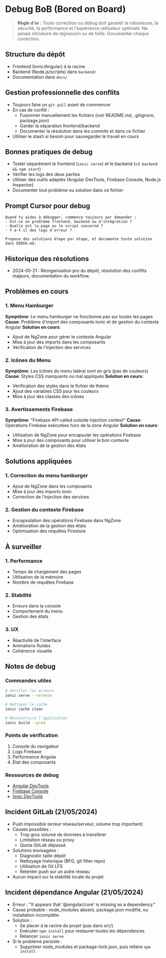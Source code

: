 # Debug BoB (Bored on Board)

> **Règle d'or :**
> Toute correction ou debug doit garantir la robustesse, la sécurité, la performance et l'expérience utilisateur optimale. Ne jamais introduire de régression ou de faille. Documenter chaque correction.

## Structure du dépôt
- Frontend (Ionic/Angular) à la racine
- Backend (Node.js/scripts) dans `backend/`
- Documentation dans `docs/`

## Gestion professionnelle des conflits
- Toujours faire un `git pull` avant de commencer
- En cas de conflit :
  - Fusionner manuellement les fichiers (voir README.md, .gitignore, package.json)
  - Garder la séparation frontend/backend
  - Documenter la résolution dans les commits et dans ce fichier
- Utiliser le stash si besoin pour sauvegarder le travail en cours

## Bonnes pratiques de debug
- Tester séparément le frontend (`ionic serve`) et le backend (`cd backend && npm start`)
- Vérifier les logs des deux parties
- Utiliser des outils adaptés (Angular DevTools, Firebase Console, Node.js Inspector)
- Documenter tout problème ou solution dans ce fichier

## Prompt Cursor pour debug
```
Quand tu aides à débugger, commence toujours par demander :
- Est-ce un problème frontend, backend ou d'intégration ?
- Quelle est la page ou le script concerné ?
- Y a-t-il des logs d'erreur ?

Propose des solutions étape par étape, et documente toute solution dans DEBUG.md.
```

## Historique des résolutions
- 2024-05-21 : Réorganisation pro du dépôt, résolution des conflits majeurs, documentation du workflow.

## Problèmes en cours

### 1. Menu Hamburger
**Symptôme**: Le menu hamburger ne fonctionne pas sur toutes les pages
**Cause**: Problème d'import des composants Ionic et de gestion du contexte Angular
**Solution en cours**:
- Ajout de NgZone pour gérer le contexte Angular
- Mise à jour des imports dans les composants
- Vérification de l'injection des services

### 2. Icônes du Menu
**Symptôme**: Les icônes du menu latéral sont en gris (pas de couleurs)
**Cause**: Styles CSS manquants ou mal appliqués
**Solution en cours**:
- Vérification des styles dans le fichier de thème
- Ajout des variables CSS pour les couleurs
- Mise à jour des classes des icônes

### 3. Avertissements Firebase
**Symptôme**: "Firebase API called outside injection context"
**Cause**: Opérations Firebase exécutées hors de la zone Angular
**Solution en cours**:
- Utilisation de NgZone pour encapsuler les opérations Firebase
- Mise à jour des composants pour utiliser le bon contexte
- Amélioration de la gestion des états

## Solutions appliquées

### 1. Correction du menu hamburger
- Ajout de NgZone dans les composants
- Mise à jour des imports Ionic
- Correction de l'injection des services

### 2. Gestion du contexte Firebase
- Encapsulation des opérations Firebase dans NgZone
- Amélioration de la gestion des états
- Optimisation des requêtes Firestore

## À surveiller

### 1. Performance
- Temps de chargement des pages
- Utilisation de la mémoire
- Nombre de requêtes Firebase

### 2. Stabilité
- Erreurs dans la console
- Comportement du menu
- Gestion des états

### 3. UX
- Réactivité de l'interface
- Animations fluides
- Cohérence visuelle

## Notes de debug

### Commandes utiles
```bash
# Vérifier les erreurs
ionic serve --verbose

# Nettoyer le cache
ionic cache clear

# Reconstruire l'application
ionic build --prod
```

### Points de vérification
1. Console du navigateur
2. Logs Firebase
3. Performance Angular
4. État des composants

### Ressources de debug
- [Angular DevTools](https://angular.io/guide/devtools)
- [Firebase Console](https://console.firebase.google.com)
- [Ionic DevTools](https://ionicframework.com/docs/troubleshooting)

## Incident GitLab (21/05/2024)
- Push impossible (erreur réseau/serveur, volume trop important)
- Causes possibles :
  - Trop gros volume de données à transférer
  - Limitation réseau ou proxy
  - Quota GitLab dépassé
- Solutions envisagées :
  - Diagnostic taille dépôt
  - Nettoyage historique (BFG, git filter-repo)
  - Utilisation de Git LFS
  - Retenter push sur un autre réseau
- Aucun impact sur la stabilité locale du projet.

## Incident dépendance Angular (21/05/2024)
- Erreur : "It appears that '@angular/core' is missing as a dependency."
- Cause probable : node_modules absent, package.json modifié, ou installation incomplète.
- Solution :
  - Se placer à la racine du projet (pas dans src/)
  - Exécuter `npm install` pour restaurer toutes les dépendances
  - Relancer `ionic serve`
- Si le problème persiste :
  - Supprimer node_modules et package-lock.json, puis refaire `npm install` 